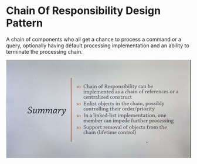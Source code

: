 # Chain Of Responsibility Design Pattern

A chain of components who all get a chance to process a command or a query, optionally having default processing implementation and an ability to terminate the processing chain.

![Alt text](./chainOfResponsibilitySummary.png)